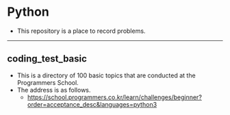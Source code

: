# Python
- This repository is a place to record problems.

---
## coding_test_basic
- This is a directory of 100 basic topics that are conducted at the Programmers School.
- The address is as follows.
  - https://school.programmers.co.kr/learn/challenges/beginner?order=acceptance_desc&languages=python3

